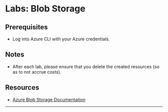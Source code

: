 # Labs: Blob Storage

## Prerequisites

* Log into Azure CLI with your Azure credentials.

## Notes

* After each lab, please ensure that you delete the created resources (so as to not accrue costs).

## Resources

* [Azure Blob Storage Documentation](https://docs.microsoft.com/en-us/azure/storage/blobs/)

-----
